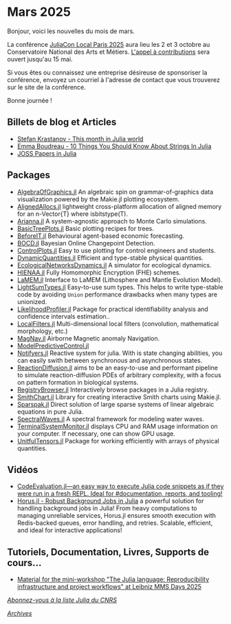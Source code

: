 # Mars 2025 

Bonjour, voici les nouvelles du mois de mars. 

La conférence [JuliaCon Local Paris 2025](https://juliacon.org/local/paris2025/) aura lieu les 2 et 3 octobre
au Conservatoire National des Arts et Métiers. 
[L'appel à contributions](https://pretalx.com/juliacon-local-paris-2025/) sera ouvert jusqu'au 15 mai.

Si vous êtes ou connaissez une entreprise désireuse de sponsoriser
la conférence, envoyez un courriel à l'adresse de contact que vous
trouverez sur le site de la conférence.

Bonne journée !

## Billets de blog et Articles

- [Stefan Krastanov - This month in Julia world](https://discourse.julialang.org/c/community/news/66)
- [Emma Boudreau - 10 Things You Should Know About Strings In Julia](https://medium.com/chifi-media/10-things-you-should-know-about-strings-in-julia-e726b0e1746e)
- [JOSS Papers in Julia](https://joss.theoj.org/papers/in/Julia)

## Packages

- [AlgebraOfGraphics.jl](https://github.com/MakieOrg/AlgebraOfGraphics.jl) An algebraic spin on grammar-of-graphics data visualization powered by the Makie.jl plotting ecosystem.
- [AlignedAllocs.jl](https://github.com/JeffreySarnoff/AlignedAllocs.jl) lightweight cross-platform allocation of aligned memory for an n-Vector{T} where isbitstype(T).
- [Arianna.jl](https://github.com/TheDisorderedOrganization/Arianna.jl) A system-agnostic approach to Monte Carlo simulations.
- [BasicTreePlots.jl](https://github.com/BenjaminDoran/BasicTreePlots.jl) Basic plotting recipes for trees.
- [BeforeIT.jl](https://github.com/bancaditalia/BeforeIT.jl) Behavioural agent-based economic forecasting.
- [BOCD.jl](https://github.com/PedroPizarro/BOCD.jl) Bayesian Online Changepoint Detection.
- [ControlPlots.jl](https://github.com/aenarete/ControlPlots.jl) Easy to use plotting for control engineers and students.
- [DynamicQuantities.jl](https://github.com/SymbolicML/DynamicQuantities.jl) Efficient and type-stable physical quantities.
- [EcologicalNetworksDynamics.jl](https://github.com/econetoolbox/EcologicalNetworksDynamics.jl) A simulator for ecological dynamics.
- [HIENAA.jl](https://github.com/snu-lukemin/HIENAA.jl) Fully Homomorphic Encryption (FHE) schemes.
- [LaMEM.jl](https://github.com/JuliaGeodynamics/LaMEM.jl) Interface to LaMEM (Lithosphere and Mantle Evolution Model).
- [LightSumTypes.jl](https://github.com/JuliaDynamics/LightSumTypes.jl) Easy-to-use sum types. This helps to write type-stable code by avoiding `Union` performance drawbacks when many types are unionized.
- [LikelihoodProfiler.jl](https://github.com/insysbio/LikelihoodProfiler.jl) Package for practical identifiability analysis and confidence intervals estimation..
- [LocalFilters.jl](https://github.com/emmt/LocalFilters.jl) Multi-dimensional local filters (convolution, mathematical morphology, etc.) 
- [MagNav.jl](https://github.com/MIT-AI-Accelerator/MagNav.jl) Airborne Magnetic anomaly Navigation.
- [ModelPredictiveControl.jl](https://github.com/JuliaControl/ModelPredictiveControl.jl) 
- [Notifyers.jl](https://github.com/Gesee-y/Notifyers.jl) Reactive system for julia. With is state changing abilities, you can easily swith between synchronous and asynchronous states.
- [ReactionDiffusion.jl](https://github.com/hiscocklab/ReactionDiffusion.jl) aims to be an easy-to-use and performant pipeline to simulate reaction-diffusion PDEs of arbitrary complexity, with a focus on pattern formation in biological systems. 
- [RegistryBrowser.jl](https://github.com/GHTaarn/RegistryBrowser.jl) Interactively browse packages in a Julia registry.
- [SmithChart.jl](https://github.com/uvegege/SmithChart.jl) Library for creating interactive Smith charts using Makie.jl.
- [Sparspak.jl](https://github.com/PetrKryslUCSD/Sparspak.jl) Direct solution of large sparse systems of linear algebraic equations in pure Julia.
- [SpectralWaves.jl](https://github.com/mcpaprota/SpectralWaves.jl) A spectral framework for modeling water waves.
- [TerminalSystemMonitor.jl](https://github.com/AtelierArith/TerminalSystemMonitor.jl) displays CPU and RAM usage information on your computer. If necessary, one can show GPU usage.
- [UnitfulTensors.jl](https://github.com/anonymous-shrew/UnitfulTensors.jl) Package for working efficiently with arrays of physical quantities.

## Vidéos

- [CodeEvaluation.jl—an easy way to execute Julia code snippets as if they were run in a fresh REPL. Ideal for #documentation, reports, and tooling!](https://youtu.be/DYxF4Wn0D6o?si=NuVbDt6DUxRzNVc_)
- [Horus.jl - Robust Background Jobs in Julia](https://youtu.be/6GC3mQ3HMWQ?si=QMr3i3oP6v508lQM) a powerful solution for handling background jobs in Julia! From heavy computations to managing unreliable services, Horus.jl ensures smooth execution with Redis-backed queues, error handling, and retries. Scalable, efficient, and ideal for interactive applications! 

## Tutoriels, Documentation, Livres, Supports de cours...

- [Material for the mini-workshop "The Julia language: Reproducibility infrastructure and project workflows" at Leibniz MMS Days 2025](https://github.com/j-fu/MMSDays25Julia)

[*Abonnez-vous à la liste Julia du CNRS*](https://listes.services.cnrs.fr/wws/subscribe/julia)

[*Archives*](https://pnavaro.github.io/NouvellesJulia)
